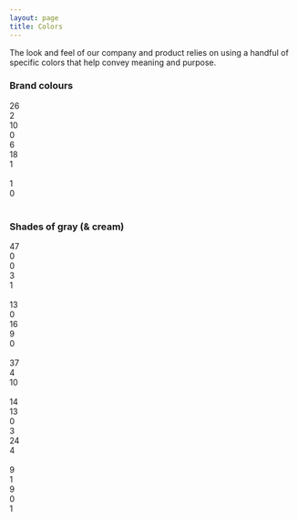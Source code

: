 ```yaml
---
layout: page
title: Colors
---
```


The look and feel of our company and product relies on using a handful of specific colors that help convey meaning and purpose.

### Brand colours

<div class="swatch swatch-yellow highlighted">26</div>
<div class="swatch swatch-faded-yellow highlighted">2</div>
<!-- <div class="swatch swatch-translucent-yellow">0</div> -->

<div class="swatch swatch-red highlighted">10</div>
<div class="swatch swatch-crusta highlighted">0</div>

<div class="swatch swatch-green-80 highlighted">6</div>
<div class="swatch swatch-green highlighted">18</div>

<div class="swatch swatch-dark-beige highlighted">1</div>
<br/>
<div class="swatch swatch-red-transparent">1</div>
<div class="swatch swatch-green-transparent">0</div>
<br/>

### Shades of gray (& cream)

<div class="swatch swatch-black">47</div>
<div class="swatch swatch-near-black highlighted">0</div>
<div class="swatch swatch-gray-99">0</div>
<div class="swatch swatch-gray-98">3</div>
<div class="swatch swatch-gray-95">1</div>
<br/>
<div class="swatch swatch-gray-90">13</div>
<div class="swatch swatch-gray-85 highlighted">0</div>
<div class="swatch swatch-gray-80">16</div>
<div class="swatch swatch-gray-65">9</div>
<div class="swatch swatch-gray-52">0</div>
<br/>
<div class="swatch swatch-gray-60">37</div>
<div class="swatch swatch-gray-30 highlighted">4</div>
<div class="swatch swatch-gray-50">10</div>
<br/>
<div class="swatch swatch-gray-40">14</div>
<div class="swatch swatch-gray-35">13</div>
<div class="swatch swatch-gray-30-for-real highlighted">0</div>
<div class="swatch swatch-gray-25">3</div>
<div class="swatch swatch-gray-20">24</div>
<div class="swatch swatch-gray-15">4</div>
<br/>
<div class="swatch swatch-gray-10">9</div>
<div class="swatch swatch-brown-5">1</div>
<div class="swatch swatch-gray-6">9</div>
<div class="swatch swatch-light-beige highlighted">0</div>
<div class="swatch swatch-gray-5">1</div>
<br/>
<div class="swatch swatch-white highlighted"></div>

